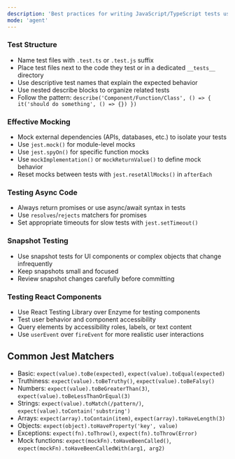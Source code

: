 ```yaml
---
description: 'Best practices for writing JavaScript/TypeScript tests using Jest, including mocking strategies, test structure, and common patterns.'
mode: 'agent'
---
```


### Test Structure
- Name test files with `.test.ts` or `.test.js` suffix
- Place test files next to the code they test or in a dedicated `__tests__` directory
- Use descriptive test names that explain the expected behavior
- Use nested describe blocks to organize related tests
- Follow the pattern: `describe('Component/Function/Class', () => { it('should do something', () => {}) })`

### Effective Mocking
- Mock external dependencies (APIs, databases, etc.) to isolate your tests
- Use `jest.mock()` for module-level mocks
- Use `jest.spyOn()` for specific function mocks
- Use `mockImplementation()` or `mockReturnValue()` to define mock behavior
- Reset mocks between tests with `jest.resetAllMocks()` in `afterEach`

### Testing Async Code
- Always return promises or use async/await syntax in tests
- Use `resolves`/`rejects` matchers for promises
- Set appropriate timeouts for slow tests with `jest.setTimeout()`

### Snapshot Testing
- Use snapshot tests for UI components or complex objects that change infrequently
- Keep snapshots small and focused
- Review snapshot changes carefully before committing

### Testing React Components
- Use React Testing Library over Enzyme for testing components
- Test user behavior and component accessibility
- Query elements by accessibility roles, labels, or text content
- Use `userEvent` over `fireEvent` for more realistic user interactions

## Common Jest Matchers
- Basic: `expect(value).toBe(expected)`, `expect(value).toEqual(expected)`
- Truthiness: `expect(value).toBeTruthy()`, `expect(value).toBeFalsy()`
- Numbers: `expect(value).toBeGreaterThan(3)`, `expect(value).toBeLessThanOrEqual(3)`
- Strings: `expect(value).toMatch(/pattern/)`, `expect(value).toContain('substring')`
- Arrays: `expect(array).toContain(item)`, `expect(array).toHaveLength(3)`
- Objects: `expect(object).toHaveProperty('key', value)`
- Exceptions: `expect(fn).toThrow()`, `expect(fn).toThrow(Error)`
- Mock functions: `expect(mockFn).toHaveBeenCalled()`, `expect(mockFn).toHaveBeenCalledWith(arg1, arg2)`
